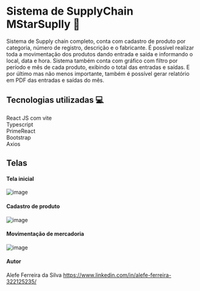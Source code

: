 # Sistema de SupplyChain MStarSuplly :truck:

Sistema de Supply chain completo, conta com cadastro de produto por categoria, número de registro, descrição e o fabricante. É possível realizar toda a movimentação dos produtos dando entrada
e saida e informando o local, data e hora. Sistema também conta com gráfico com filtro por período e mês de cada produto, exibindo o total das entradas e saídas. E por último mas não menos
importante, também é possível gerar relatório em PDF das entradas e saídas do mês.

## Tecnologias utilizadas 💻
React JS com vite <br />
Typescript <br />
PrimeReact <br />
Bootstrap <br />
Axios <br />

## Telas
#### Tela inicial
![image](https://github.com/Aleeeeeh/SupplyChainFront/assets/58706720/ecff3348-7fe6-49e1-afe8-aa9e965caaab)

#### Cadastro de produto
![image](https://github.com/Aleeeeeh/SupplyChainFront/assets/58706720/2df7d9b4-b21a-4698-9941-1c0fabfc18c0)

#### Movimentação de mercadoria
![image](https://github.com/Aleeeeeh/SupplyChainFront/assets/58706720/992b0d12-1388-4ea6-953e-5e8a898b1a91)

#### Autor
Alefe Ferreira da Silva
https://www.linkedin.com/in/alefe-ferreira-322125235/


